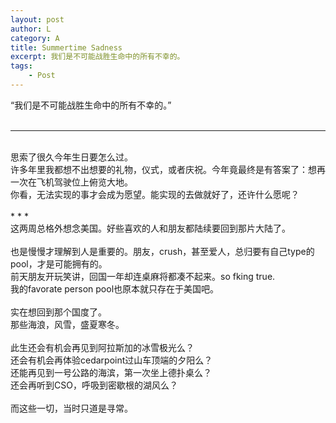 ```yaml
---
layout: post
author: L
category: A
title: Summertime Sadness
excerpt: 我们是不可能战胜生命中的所有不幸的。
tags:
    - Post
---
```


“我们是不可能战胜生命中的所有不幸的。”<br>
<br>
* * *
<br>
思索了很久今年生日要怎么过。<br>
许多年里我都想不出想要的礼物，仪式，或者庆祝。今年竟最终是有答案了：想再一次在飞机驾驶位上俯览大地。<br>
你看，无法实现的事才会成为愿望。能实现的去做就好了，还许什么愿呢？<br>
 <br>
* * *
<br>
这两周总格外想念美国。好些喜欢的人和朋友都陆续要回到那片大陆了。<br>
<br>
也是慢慢才理解到人是重要的。朋友，crush，甚至爱人，总归要有自己type的pool，才是可能拥有的。<br>
前天朋友开玩笑讲，回国一年却连桌麻将都凑不起来。so fking true.<br>
我的favorate person pool也原本就只存在于美国吧。<br>
<br>
实在想回到那个国度了。<br>
那些海浪，风雪，盛夏寒冬。<br>
<br>
此生还会有机会再见到阿拉斯加的冰雪极光么？<br>
还会有机会再体验cedarpoint过山车顶端的夕阳么？<br>
还能再见到一号公路的海滨，第一次坐上德扑桌么？<br>
还会再听到CSO，呼吸到密歇根的湖风么？<br>
<br>
而这些一切，当时只道是寻常。<br>
